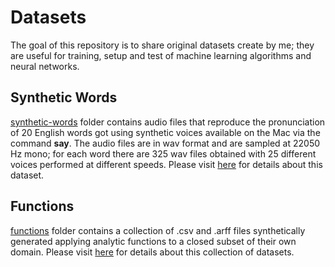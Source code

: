 # Datasets
The goal of this repository is to share original datasets create by me; they are useful for training, setup and test of machine learning algorithms and neural networks.

## Synthetic Words
[synthetic-words](./synthetic-words) folder contains audio files that reproduce the pronunciation of 20 English words got using synthetic voices available on the Mac via the command **say**.
The audio files are in wav format and are sampled at 22050 Hz mono; for each word there are 325 wav files obtained with 25 different voices performed at different speeds.
Please visit [here](https://computationalmindset.com/en/datasets/synthetic-words-dataset.html) for details about this dataset.

## Functions
[functions](./functions) folder contains a collection of .csv and .arff files synthetically generated applying analytic functions to a closed subset of their own domain.
Please visit [here](https://computationalmindset.com/en/datasets/functions-dataset.html) for details about this collection of datasets.

